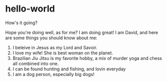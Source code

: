 # hello-world

How's it going? 

Hope you're doing well, as for me? I am doing great! I am David, and here are some things you should know about me: 

1) I beleive in Jesus as my Lord and Savoir.
2) I love my wife! She is best woman on the planet.
3) Brazilian Jiu Jitsu is my favorite hobby, a mix of murder yoga and chess all combined into one.
4) I can be found hunting and fishing, and lovin everyday
5) I am a dog person, especially big dogs! 
